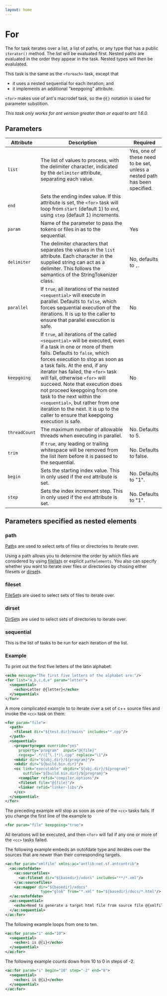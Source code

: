 ```yaml
---
layout: home
---
```

For
===

The for task iterates over a list, a list of paths, or any type that has a public `iterator()` method. The list will be evaluated first. Nested paths are evaluated in the order they appear in the task. Nested types will then be evalulated.

This task is the same as the `<foreach>` task, except that

-   it uses a nested sequential for each iteration; and
-   it implements an additional "keepgoing" attribute.

`<for>` makes use of ant's macrodef task, so the `@{}` notation is used for parameter substition.

*This task only works for ant version greater than or equal to ant 1.6.0.*

Parameters
----------

| Attribute | Description | Required | 
|--|--|--|
| `list` | The list of values to process, with the delimiter character, indicated by the `delimiter` attribute, separating each value. | Yes, one of these need to be set, unless a nested path has been specified. |
| `end` | Sets the ending index value. If this attribute is set, the `<for>` task will loop from `start` (default 1) to `end`, using `step` (default 1) increments. |  |
| `param` | Name of the parameter to pass the tokens or files in as to the sequential. | Yes |
| `delimiter` | The delimiter characters that separates the values in the `list` attribute. Each character in the supplied string can act as a delimiter. This follows the semantics of the StringTokenizer class. | No, defaults to `,`. |
| `parallel` | If `true`, all iterations of the nested `<sequential>` will execute in parallel. Defaults to `false`, which forces sequential execution of the iterations. It is up to the caller to ensure that parallel execution is safe. | No |
| `keepgoing` | If `true`, all iterations of the called `<sequential>` will be executed, even if a task in one or more of them fails. Defaults to `false`, which forces execution to stop as soon as a task fails. At the end, if any iterator has failed, the `<for>` task will fail, otherwise `<for>` will succeed. Note that execution does not proceed keepgoing from one task to the next within the `<sequential>`, but rather from one iteration to the next. It is up to the caller to ensure that keepgoing execution is safe. | No |
| `threadCount` | The maximum number of allowable threads when executing in parallel. | No. Defaults to 5. |
| `trim` | If `true`, any leading or trailing whitespace will be removed from the list item before it is passed to the sequential. | No. Defaults to false. |
| `begin` | Sets the starting index value. This in only used if the `end` attribute is set. | No. Defaults to "1". |
| `step` | Sets the index increment step. This in only used if the `end` attribute is set. | No. Defaults to "1". |

Parameters specified as nested elements
---------------------------------------

### path

[Path](http://ant.apache.org/manual/using.html#path)s are used to select sets of files or directories to iterate over.

Using a path allows you to determine the order by which files are considered by using [filelist](http://ant.apache.org/manual/CoreTypes/filelist.html)s or explicit `pathelements`. You also can specify whether you want to iterate over files or directories by chosing either filesets or [dirset](http://ant.apache.org/manual/CoreTypes/dirset.html)s.

### fileset

[FileSet](http://ant.apache.org/manual/CoreTypes/fileset.html)s are used to select sets of files to iterate over.

### dirset

[DirSet](http://ant.apache.org/manual/CoreTypes/dirset.html)s are used to select sets of directories to iterate over.

### sequential

This is the list of tasks to be run for each iteration of the list.

### Example

To print out the first five letters of the latin alphabet:

```xml
<echo message="The first five letters of the alphabet are:"/>
<for list="a,b,c,d,e" param="letter">
  <sequential>
    <echo>Letter @{letter}</echo>
  </sequential>
</for>
```        

A more complicated example to to iterate over a set of c++ source files and invoke the `<cc>` task on them:

```xml
<for param="file">
  <path>
    <fileset dir="${test.dir}/mains" includes="*.cpp"/>
  </path>
  <sequential>
    <propertyregex override="yes"
      property="program"  input="@{file}"
      regexp=".*/([^\.]*)\.cpp" replace="\1"/>
    <mkdir dir="${obj.dir}/${program}"/>
    <mkdir dir="${build.bin.dir}"/>
    <cc link="executable" objdir="${obj.dir}/${program}"
        outfile="${build.bin.dir}/${program}">
      <compiler refid="compiler.options"/>
      <fileset file="@{file}"/>
      <linker refid="linker-libs"/>
    </cc>
  </sequential>
</for>
```     

The preceding example will stop as soon as one of the `<cc>` tasks fails. If you change the first line of the example to

```xml
<for param="file" keepgoing="true">
```

All iterations will be executed, and then `<for>` will fail if any one or more of the `<cc>` tasks failed.

The following example embeds an outofdate type and iterates over the sources that are newer than their corresponding targets.

```xml
<ac:for param="xmlfile" xmlns:ac="antlib:net.sf.antcontrib">
  <ac:outofdate>
    <ac:sourcefiles>
      <ac:fileset dir="${basedir}/xdocs" includes="**/*.xml"/>
    </ac:sourcefiles>
    <ac:mapper dir="${basedir}/xdocs"
                type="glob" from="*.xml" to="${basedir}/docs/*.html"/>
  </ac:outofdate>
  <ac:sequential>
    <echo>Need to generate a target html file from source file @{xmlfile}</echo>
  </ac:sequential>
</ac:for>
```   

The following example loops from one to ten.

```xml
<ac:for param="i" end="10">
  <sequential>
    <echo>i is @{i}</echo>
  </sequential>
</ac:for>
```  

The following example counts down from 10 to 0 in steps of -2.

```xml
<ac:for param="i" begin="10" step="-2" end="0">
  <sequential>
    <echo>i is @{i}</echo>
  </sequential>
</ac:for>
```
